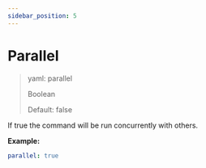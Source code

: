 ```yaml
---
sidebar_position: 5
---
```


# Parallel

> yaml: parallel
>
> Boolean
>
> Default: false

If true the command will be run concurrently with others.

**Example:**

```yaml
parallel: true
```
